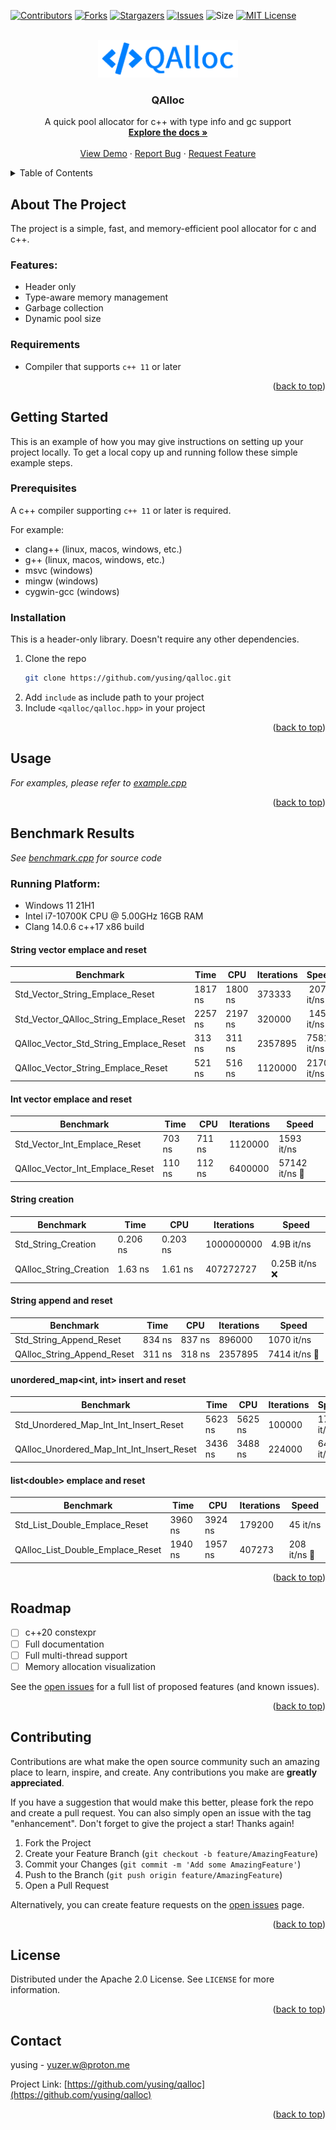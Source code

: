 <div id="top" style="visibility:hidden"></div>

<!-- PROJECT SHIELDS -->
[![Contributors][contributors-shield]][contributors-url]
[![Forks][forks-shield]][forks-url]
[![Stargazers][stars-shield]][stars-url]
[![Issues][issues-shield]][issues-url]
![Size][size-shield]
[![MIT License][license-shield]][license-url]

<!-- PROJECT LOGO -->
<br />
<div align="center">
  <a href="https://github.com/yusing/qalloc">
    <img src="https://github.com/yusing/qalloc/raw/main/images/logo.png" alt="Logo" height="60">
  </a>

<h3 align="center">QAlloc</h3>

  <p align="center">
    A quick pool allocator for c++ with type info and gc support 
    <br />
    <a href="https://yusing.github.io/qalloc"><strong>Explore the docs »</strong></a>
    <br />
    <br />
    <a href="https://github.com/yusing/qalloc/blob/main/example.cpp">View Demo</a>
    ·
    <a href="https://github.com/yusing/qalloc/issues">Report Bug</a>
    ·
    <a href="https://github.com/yusing/qalloc/issues">Request Feature</a>
  </p>
</div>



<!-- TABLE OF CONTENTS -->
<details>
  <summary>Table of Contents</summary>
  <ol>
    <li>
      <a href="#about-the-project">About The Project</a>
      <ul>
        <li><a href="#features">Features</a></li>
        <li><a href="#requirements">Requirements</a></li>
      </ul>
    </li>
    <li>
      <a href="#getting-started">Getting Started</a>
      <ul>
        <li><a href="#prerequisites">Prerequisites</a></li>
        <li><a href="#installation">Installation</a></li>
      </ul>
    </li>
    <li><a href="#usage">Usage</a></li>
    <li><a href="#benchmark-results">Benchmark Results</a></li>
    <li><a href="#roadmap">Roadmap</a></li>
    <li><a href="#contributing">Contributing</a></li>
    <li><a href="#license">License</a></li>
    <li><a href="#contact">Contact</a></li>
  </ol>
</details>



<!-- ABOUT THE PROJECT -->
## About The Project

The project is a simple, fast, and memory-efficient pool allocator for c and c++.

### Features:
* Header only
* Type-aware memory management
* Garbage collection
* Dynamic pool size

### Requirements
* Compiler that supports `c++ 11` or later

<p align="right">(<a href="#top">back to top</a>)</p>



<!-- GETTING STARTED -->
## Getting Started

This is an example of how you may give instructions on setting up your project locally.
To get a local copy up and running follow these simple example steps.

### Prerequisites

A c++ compiler supporting `c++ 11` or later is required.

For example: 
* clang++ (linux, macos, windows, etc.)
* g++ (linux, macos, windows, etc.)
* msvc (windows)
* mingw (windows)
* cygwin-gcc (windows)

### Installation

This is a header-only library. Doesn't require any other dependencies.

1. Clone the repo
   ```sh
   git clone https://github.com/yusing/qalloc.git
   ```
2. Add `include` as include path to your project
3. Include `<qalloc/qalloc.hpp>` in your project

<p align="right">(<a href="#top">back to top</a>)</p>



<!-- USAGE EXAMPLES -->
## Usage

_For examples, please refer to [example.cpp](https://github.com/yusing/qalloc/blob/main/example.cpp)_

<p align="right">(<a href="#top">back to top</a>)</p>

<!-- BENCHMARK RESULTS -->
## Benchmark Results

_See [benchmark.cpp](https://github.com/yusing/qalloc/blob/main/src/benchmark/benchmark.cpp) for source code_

### Running Platform:
- Windows 11 21H1
- Intel i7-10700K CPU @ 5.00GHz 16GB RAM
- Clang 14.0.6 c++17 x86 build

#### String vector emplace and reset
| Benchmark                              | Time    | CPU     | Iterations | Speed         |
|----------------------------------------|---------|---------|------------|---------------|
| Std_Vector_String_Emplace_Reset        | 1817 ns | 1800 ns | 373333     | ️ 207 it/ns   |
| Std_Vector_QAlloc_String_Emplace_Reset | 2257 ns | 2197 ns | 320000     | ️ 145 it/ns   |
| QAlloc_Vector_Std_String_Emplace_Reset | 313 ns  | 311 ns  | 2357895    | 7581 it/ns 🚀 |  
| QAlloc_Vector_String_Emplace_Reset     | 521 ns  | 516 ns  | 1120000    | 2170 it/ns 🚀 |

#### Int vector emplace and reset
| Benchmark                       | Time   | CPU    | Iterations | Speed         |
|---------------------------------|--------|--------|------------|---------------|
| Std_Vector_Int_Emplace_Reset    | 703 ns | 711 ns | 1120000    | 1593 it/ns     |
| QAlloc_Vector_Int_Emplace_Reset | 110 ns | 112 ns | 6400000    | 57142 it/ns 🚀 |

#### String creation
| Benchmark              | Time     | CPU      | Iterations | Speed        |
|------------------------|----------|----------|------------|--------------|
| Std_String_Creation    | 0.206 ns | 0.203 ns | 1000000000 | 4.9B it/ns    |
| QAlloc_String_Creation | 1.63 ns  | 1.61 ns  | 407272727  | 0.25B it/ns ❌ |

#### String append and reset
| Benchmark                  | Time   | CPU    | Iterations | Speed        |
|----------------------------|--------|--------|------------|--------------|
| Std_String_Append_Reset    | 834 ns | 837 ns | 896000     | 1070 it/ns    |
| QAlloc_String_Append_Reset | 311 ns | 318 ns | 2357895    | 7414 it/ns 🚀 |

#### unordered_map\<int, int> insert and reset
| Benchmark                                 | Time    | CPU     | Iterations | Speed      |
|-------------------------------------------|---------|---------|------------|------------|
| Std_Unordered_Map_Int_Int_Insert_Reset    | 5623 ns | 5625 ns | 100000     | 17 it/ns    |
| QAlloc_Unordered_Map_Int_Int_Insert_Reset | 3436 ns | 3488 ns | 224000     | 64 it/ns 🚀 |

#### list\<double> emplace and reset
| Benchmark                        | Time    | CPU     | Iterations | Speed       |
|----------------------------------|---------|---------|------------|-------------|
| Std_List_Double_Emplace_Reset    | 3960 ns | 3924 ns | 179200     | 45 it/ns     |
| QAlloc_List_Double_Emplace_Reset | 1940 ns | 1957 ns | 407273     | 208 it/ns 🚀 |

<p align="right">(<a href="#top">back to top</a>)</p>

<!-- ROADMAP -->
## Roadmap

- [ ] c++20 constexpr
- [ ] Full documentation
- [ ] Full multi-thread support
- [ ] Memory allocation visualization

See the [open issues](https://github.com/yusing/qalloc/issues) for a full list of proposed features (and known issues).

<p align="right">(<a href="#top">back to top</a>)</p>



<!-- CONTRIBUTING -->
## Contributing

Contributions are what make the open source community such an amazing place to learn, inspire, and create. Any contributions you make are **greatly appreciated**.

If you have a suggestion that would make this better, please fork the repo and create a pull request. You can also simply open an issue with the tag "enhancement".
Don't forget to give the project a star! Thanks again!

1. Fork the Project
2. Create your Feature Branch (`git checkout -b feature/AmazingFeature`)
3. Commit your Changes (`git commit -m 'Add some AmazingFeature'`)
4. Push to the Branch (`git push origin feature/AmazingFeature`)
5. Open a Pull Request

Alternatively, you can create feature requests on the [open issues](https://github.com/yusing/qalloc/issues/new?assignees=&labels=&template=feature_request.md&title=) page.

<p align="right">(<a href="#top">back to top</a>)</p>



<!-- LICENSE -->
## License

Distributed under the Apache 2.0 License. See `LICENSE` for more information.

<p align="right">(<a href="#top">back to top</a>)</p>



<!-- CONTACT -->
## Contact

yusing - yuzer.w@proton.me

Project Link: [https://github.com/yusing/qalloc](https://github.com/yusing/qalloc)

<p align="right">(<a href="#top">back to top</a>)</p>


<!-- MARKDOWN LINKS & IMAGES -->
<!-- https://www.markdownguide.org/basic-syntax/#reference-style-links -->
[size-shield]: https://img.shields.io/github/repo-size/yusing/qalloc
[contributors-shield]: https://img.shields.io/github/contributors/yusing/qalloc
[contributors-url]: https://github.com/yusing/qalloc/graphs/contributors
[forks-shield]: https://img.shields.io/github/forks/yusing/qalloc
[forks-url]: https://github.com/yusing/qalloc/network/members
[stars-shield]: https://img.shields.io/github/stars/yusing/qalloc
[stars-url]: https://github.com/yusing/qalloc/stargazers
[issues-shield]: https://img.shields.io/github/issues/yusing/qalloc
[issues-url]: https://github.com/yusing/qalloc/issues
[license-shield]: https://img.shields.io/github/license/yusing/qalloc
[license-url]: http://www.apache.org/licenses/LICENSE-2.0
